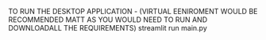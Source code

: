 TO RUN THE DESKTOP APPLICATION - 
(VIRTUAL EENIROMENT WOULD BE RECOMMENDED MATT AS YOU WOULD NEED TO RUN AND DOWNLOADALL THE REQUIREMENTS)
streamlit run main.py 